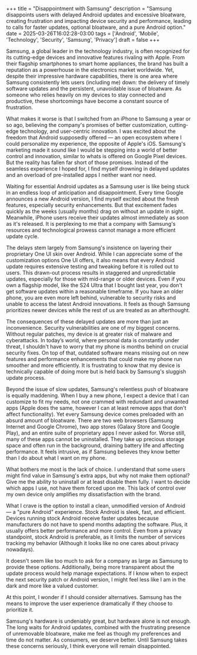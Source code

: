 +++
title = "Disappointment with Samsung"
description = "Samsung disappoints users with delayed Android updates and excessive bloatware, creating frustration and impacting device security and performance, leading to calls for faster updates, optional bloatware, and a pure Android option."
date = 2025-03-26T16:02:28-03:00
tags = ['Android', 'Mobile', 'Technology', 'Security', 'Samsung', 'Privacy']
draft = false
+++

Samsung, a global leader in the technology industry, is often recognized for its cutting-edge devices and innovative features rivaling with Apple. From their flagship smartphones to smart home appliances, the brand has built a reputation as a powerhouse in the electronics market worldwide. Yet, despite their impressive hardware capabilities, there is one area where Samsung consistently lets users (including me) down: the delivery of timely software updates and the persistent, unavoidable issue of bloatware. As someone who relies heavily on my devices to stay connected and productive, these shortcomings have become a constant source of frustration.

What makes it worse is that I switched from an iPhone to Samsung a year or so ago, believing the company's promises of better customization, cutting-edge technology, and user-centric innovation. I was excited about the freedom that Android supposedly offered — an open ecosystem where I could personalize my experience, the opposite of Apple's iOS. Samsung's marketing made it sound like I would be stepping into a world of better control and innovation, similar to whats is offered on Google Pixel devices. But the reality has fallen far short of those promises. Instead of the seamless experience I hoped for, I find myself drowning in delayed updates and an overload of pre-installed apps I neither want nor need.

Waiting for essential Android updates as a Samsung user is like being stuck in an endless loop of anticipation and disappointment. Every time Google announces a new Android version, I find myself excited about the fresh features, especially security enhancements. But that excitement fades quickly as the weeks (usually months) drag on without an update in sight. Meanwhile, iPhone users receive their updates almost immediately as soon as it's released. It is perplexing to me that a company with Samsung's resources and technological prowess cannot manage a more efficient update cycle.

The delays stem largely from Samsung's insistence on layering their proprietary One UI skin over Android. While I can appreciate some of the customization options One UI offers, it also means that every Android update requires extensive testing and tweaking before it is rolled out to users. This drawn-out process results in staggered and unpredictable updates, especially for those with mid-range or older devices. Even if you own a flagship model, like the S24 Ultra that I bought last year, you don't get software updates within a reasonable timeframe. If you have an older phone, you are even more left behind, vulnerable to security risks and unable to access the latest Android innovations. It feels as though Samsung prioritizes newer devices while the rest of us are treated as an afterthought.

The consequences of these delayed updates are more than just an inconvenience. Security vulnerabilities are one of my biggest concerns. Without regular patches, my device is at greater risk of malware and cyberattacks. In today’s world, where personal data is constantly under threat, I shouldn't have to worry that my phone is months behind on crucial security fixes. On top of that, outdated software means missing out on new features and performance enhancements that could make my phone run smoother and more efficiently. It is frustrating to know that my device is technically capable of doing more but is held back by Samsung's sluggish update process.

Beyond the issue of slow updates, Samsung's relentless push of bloatware is equally maddening. When I buy a new phone, I expect a device that I can customize to fit my needs, not one crammed with redundant and unwanted apps (Apple does the same, however I can at least remove apps that don't affect functionality). Yet every Samsung device comes preloaded with an absurd amount of bloatware. There are two web browsers (Samsung Internet and Google Chrome), two app stores (Galaxy Store and Google Play), and an entire suite of proprietary apps I never asked for. Worse still, many of these apps cannot be uninstalled. They take up precious storage space and often run in the background, draining battery life and affecting performance. It feels intrusive, as if Samsung believes they know better than I do about what I want on my phone.

What bothers me most is the lack of choice. I understand that some users might find value in Samsung's extra apps, but why not make them optional? Give me the ability to uninstall or at least disable them fully. I want to decide which apps I use, not have them forced upon me. This lack of control over my own device only amplifies my dissatisfaction with the brand.

What I crave is the option to install a clean, unmodified version of Android — a "pure Android" experience. Stock Android is sleek, fast, and efficient. Devices running stock Android receive faster updates because manufacturers do not have to spend months adapting the software. Plus, it usually offers better performance and more control. Even from a privacy standpoint, stock Android is preferable, as it limits the number of services tracking my behavior (Although it looks like no one cares about privacy nowadays).

It doesn't seem like too much to ask for a company as large as Samsung to provide these options. Additionally, being more transparent about the update process would help manage expectations. If I know when to expect the next security patch or Android version, I might feel less like I am in the dark and more like a valued customer.

At this point, I wonder if I should consider alternatives. Samsung has the means to improve the user experience dramatically if they choose to prioritize it.

Samsung's hardware is undeniably great, but hardware alone is not enough. The long waits for Android updates, combined with the frustrating presence of unremovable bloatware, make me feel as though my preferences and time do not matter. As consumers, we deserve better. Until Samsung takes these concerns seriously, I think everyone will remain disappointed.